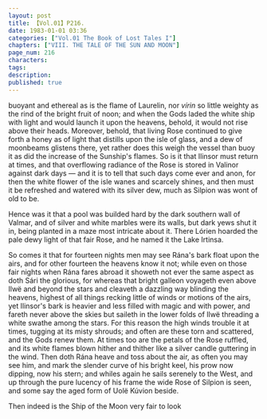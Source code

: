 ```yaml
---
layout: post
title: 【Vol.01】P216.
date: 1983-01-01 03:36
categories: ["Vol.01 The Book of Lost Tales I"]
chapters: ["VIII. THE TALE OF THE SUN AND MOON"]
page_num: 216
characters: 
tags: 
description: 
published: true
---
```


<p style="text-indent: 0;">
buoyant and ethereal as is the flame of Laurelin, nor <I>vírin</I> so little weighty as the rind of the bright fruit of noon; and when the Gods laded the white ship with light and would launch it upon the heavens, behold, it would not rise above their heads. Moreover, behold, that living Rose continued to give forth a honey as of light that distills upon the isle of glass, and a dew of moonbeams glistens there, yet rather does this weigh the vessel than buoy it as did the increase of the Sunship's flames. So is it that Ilinsor must return at times, and that overflowing radiance of the Rose is stored in Valinor against dark days — and it is to tell that such days come ever and anon, for then the white flower of the isle wanes and scarcely shines, and then must it be refreshed and watered with its silver dew, much as Silpion was wont of old to be.
</p>

Hence was it that a pool was builded hard by the dark southern wall of Valmar, and of silver and white marbles were its walls, but dark yews shut it in, being planted in a maze most intricate about it. There Lórien hoarded the pale dewy light of that fair Rose, and he named it the Lake Irtinsa.

So comes it that for fourteen nights men may see Rána's bark float upon the airs, and for other fourteen the heavens know it not; while even on those fair nights when Rána fares abroad it showeth not ever the same aspect as doth Sári the glorious, for whereas that bright galleon voyageth even above Ilwë and beyond the stars and cleaveth a dazzling way blinding the heavens, highest of all things recking little of winds or motions of the airs, yet Ilinsor's bark is heavier and less filled with magic and with power, and fareth never above the skies but saileth in the lower folds of Ilwë threading a white swathe among the stars. For this reason the high winds trouble it at times, tugging at its misty shrouds; and often are these torn and scattered, and the Gods renew them. At times too are the petals of the Rose ruffled, and its white flames blown hither and thither like a silver candle guttering in the wind. Then doth Rána heave and toss about the air, as often you may see him, and mark the slender curve of his bright keel, his prow now dipping, now his stern; and whiles again he sails serenely to the West, and up through the pure lucency of his frame the wide Rose of Silpion is seen, and some say the aged form of Uolë Kúvion beside.

Then indeed is the Ship of the Moon very fair to look

